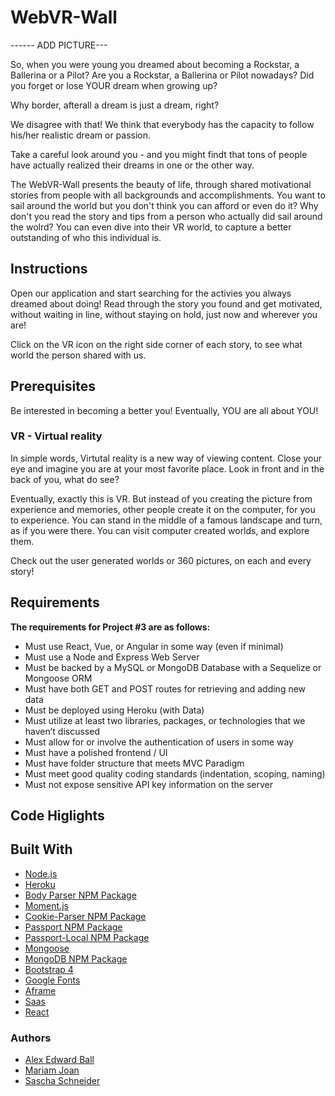 # WebVR-Wall

------ ADD PICTURE---

So, when you were young you dreamed about becoming a Rockstar, a Ballerina or a Pilot?
Are you a Rockstar, a Ballerina or Pilot nowadays? Did you forget or lose YOUR dream when growing up? 

Why border, afterall a dream is just a dream, right?

We disagree with that! We think that everybody has the capacity to follow his/her realistic dream or passion. 

Take a careful look around you - and you might findt that tons of people have actually realized their dreams in one or the other way. 

The WebVR-Wall presents the beauty of life, through shared motivational stories from people with all backgrounds and accomplishments. You want to sail around the world but you don't think you can afford or even do it? Why don't you read the story and tips from a person who actually did sail around the wolrd? You can even dive into their VR world, to capture a better outstanding of who this individual is. 

## Instructions
Open our application and start searching for the activies you always dreamed about doing! 
Read through the story you found and get motivated, without waiting in line, without staying on hold, just now and wherever you are!

Click on the VR icon on the right side corner of each story, to see what world the person shared with us. 

## Prerequisites
Be interested in becoming a better you! Eventually, YOU are all about YOU! 

### VR - Virtual reality

In simple words, Virtutal reality is a new way of viewing content. 
Close your eye and imagine you are at your most favorite place. 
Look in front and in the back of you, what do see?

Eventually, exactly this is VR. 
But instead of you creating the picture from experience and memories, other people create it on the computer, for you to experience. 
You can stand in the middle of a famous landscape and turn, as if you were there. 
You can visit computer created worlds, and explore them. 

Check out the user generated worlds or 360 pictures, on each and every story! 

## Requirements
**The requirements for Project #3 are as follows:**

* Must use React, Vue, or Angular in some way (even if minimal)
* Must use a Node and Express Web Server
* Must be backed by a MySQL or MongoDB Database with a Sequelize or Mongoose ORM  
* Must have both GET and POST routes for retrieving and adding new data
* Must be deployed using Heroku (with Data)
* Must utilize at least two libraries, packages, or technologies that we haven’t discussed
* Must allow for or involve the authentication of users in some way
* Must have a polished frontend / UI 
* Must have folder structure that meets MVC Paradigm
* Must meet good quality coding standards (indentation, scoping, naming)
* Must not expose sensitive API key information on the server

## Code Higlights

## Built With
+ [Node.js](https://nodejs.org/en/)
+ [Heroku](https://dashboard.heroku.com/)
+ [Body Parser NPM Package](https://www.npmjs.com/package/body-parser)
+ [Moment.js](http://momentjs.com/)
+ [Cookie-Parser NPM Package](https://www.npmjs.com/package/cookie-parser)
+ [Passport NPM Package](https://www.npmjs.com/package/passport)
+ [Passport-Local NPM Package](https://www.npmjs.com/package/passport-local)
+ [Mongoose](http://mongoosejs.com/docs/index.html)
+ [MongoDB NPM Package](https://www.npmjs.com/package/mongodb)
+ [Bootstrap 4](https://getbootstrap.com/)
+ [Google Fonts](https://fonts.google.com/)
+ [Aframe](https://aframe.io/)
+ [Saas](https://sass-lang.com/)
+ [React](https://reactjs.org/)

### Authors
+ [Alex Edward Ball](https://github.com/AlexEBall)
+ [Mariam Joan](https://github.com/MJOAN)
+ [Sascha Schneider](https://github.com/saschaschneider)

